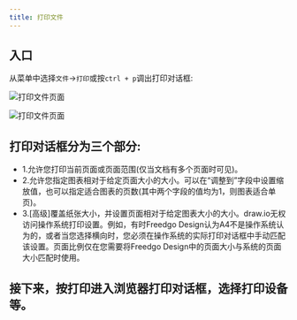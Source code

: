 ```yaml
---
title: 打印文件
---
```

## 入口

从菜单中选择`文件`->`打印`或按`ctrl + p`调出打印对话框:

![打印文件页面](https://www.freedgo.com/public/themes/freedgo/print_file.png "打印文件页面") 
 
![打印文件页面](https://www.freedgo.com/public/themes/freedgo/print_file1.png "打印文件页面")  
 
 <script async src="https://pagead2.googlesyndication.com/pagead/js/adsbygoogle.js"></script><ins class="adsbygoogle" style="display:block; text-align:center;" data-ad-layout="in-article" data-ad-format="fluid" data-ad-client="ca-pub-9055212255210230" data-ad-slot="7941459222"></ins> <script>(adsbygoogle = window.adsbygoogle || []).push({});</script>
## 打印对话框分为三个部分:  
   
- 1.允许您打印当前页面或页面范围(仅当文档有多个页面时可见)。 
- 2.允许您指定图表相对于给定页面大小的大小。可以在“调整到”字段中设置缩放值，也可以指定适合图表的页数(其中两个字段的值均为1，则图表适合单页)。 
- 3.[高级]覆盖纸张大小，并设置页面相对于给定图表大小的大小。draw.io无权访问操作系统打印设置。例如，有时Freedgo Design认为A4不是操作系统认为的，或者当您选择横向时，您必须在操作系统的实际打印对话框中手动匹配该设置。页面比例仅在您需要将Freedgo Design中的页面大小与系统的页面大小匹配时使用。   
 
 
 ## 接下来，按打印进入浏览器打印对话框，选择打印设备等。